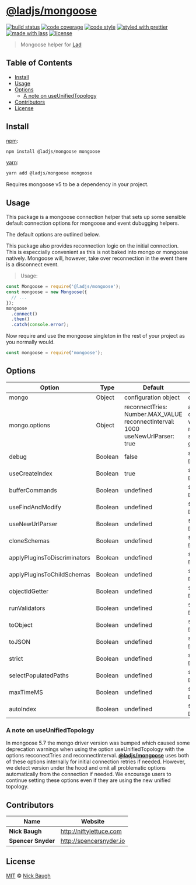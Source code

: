 # [**@ladjs/mongoose**](https://github.com/ladjs/mongoose)

[![build status](https://img.shields.io/travis/ladjs/mongoose.svg)](https://travis-ci.org/ladjs/mongoose)
[![code coverage](https://img.shields.io/codecov/c/github/ladjs/mongoose.svg)](https://codecov.io/gh/ladjs/mongoose)
[![code style](https://img.shields.io/badge/code_style-XO-5ed9c7.svg)](https://github.com/sindresorhus/xo)
[![styled with prettier](https://img.shields.io/badge/styled_with-prettier-ff69b4.svg)](https://github.com/prettier/prettier)
[![made with lass](https://img.shields.io/badge/made_with-lass-95CC28.svg)](https://github.com/lassjs/lass)
[![license](https://img.shields.io/github/license/ladjs/mongoose.svg)](LICENSE)

> Mongoose helper for [Lad][]


## Table of Contents

* [Install](#install)
* [Usage](#usage)
* [Options](#options)
  * [A note on useUnifiedTopology](#a-note-on-useunifiedtopology)
* [Contributors](#contributors)
* [License](#license)


## Install

[npm][]:

```sh
npm install @ladjs/mongoose mongoose
```

[yarn][]:

```sh
yarn add @ladjs/mongoose mongoose
```

Requires mongoose v5 to be a dependency in your project.


## Usage

This package is a mongoose connection helper that sets up some sensible default connection options for mongoose and event dubugging helpers.

The default options are outlined below.

This package also provides reconnection logic on the initial connection. This is especcially convenient as this is not baked into mongo or mongoose natively. Mongoose will, however, take over reconnection in the event there is a disconnect event.

> Usage:

```js
const Mongoose = require('@ladjs/mongoose');
const mongoose = new Mongoose({
  // ...
});
mongoose
  .connect()
  .then()
  .catch(console.error);
```

Now require and use the mongoose singleton in the rest of your project as you normally would.

```js
const mongoose = require('mongoose');
```


## Options

| Option                       | Type    | Default                                                                                    | Description                                                                                                                                                                |
| ---------------------------- | ------- | ------------------------------------------------------------------------------------------ | -------------------------------------------------------------------------------------------------------------------------------------------------------------------------- |
| mongo                        | Object  | configuration object                                                                       | configuration object                                                                                                                                                       |
| mongo.options                | Object  | reconnectTries: Number.MAX_VALUE <br/> reconnectInterval: 1000 <br/> useNewUrlParser: true | any valid mongoose configuration object <br/> which is passed to mongoose.connect() <br/>see [mongoose options docs](https://mongoosejs.com/docs/connections.html#options) |
| debug                        | Boolean | false                                                                                      | set with [mongoose.set](https://mongoosejs.com/docs/api/mongoose.html#mongoose_Mongoose-set)                                                                               |
| useCreateIndex               | Boolean | true                                                                                       | set with [mongoose.set](https://mongoosejs.com/docs/api/mongoose.html#mongoose_Mongoose-set)                                                                               |
| bufferCommands               | Boolean | undefined                                                                                  | set with [mongoose.set](https://mongoosejs.com/docs/api/mongoose.html#mongoose_Mongoose-set)                                                                               |
| useFindAndModify             | Boolean | undefined                                                                                  | set with [mongoose.set](https://mongoosejs.com/docs/api/mongoose.html#mongoose_Mongoose-set)                                                                               |
| useNewUrlParser              | Boolean | undefined                                                                                  | set with [mongoose.set](https://mongoosejs.com/docs/api/mongoose.html#mongoose_Mongoose-set)                                                                               |
| cloneSchemas                 | Boolean | undefined                                                                                  | set with [mongoose.set](https://mongoosejs.com/docs/api/mongoose.html#mongoose_Mongoose-set)                                                                               |
| applyPluginsToDiscriminators | Boolean | undefined                                                                                  | set with [mongoose.set](https://mongoosejs.com/docs/api/mongoose.html#mongoose_Mongoose-set)                                                                               |
| applyPluginsToChildSchemas   | Boolean | undefined                                                                                  | set with [mongoose.set](https://mongoosejs.com/docs/api/mongoose.html#mongoose_Mongoose-set)                                                                               |
| objectIdGetter               | Boolean | undefined                                                                                  | set with [mongoose.set](https://mongoosejs.com/docs/api/mongoose.html#mongoose_Mongoose-set)                                                                               |
| runValidators                | Boolean | undefined                                                                                  | set with [mongoose.set](https://mongoosejs.com/docs/api/mongoose.html#mongoose_Mongoose-set)                                                                               |
| toObject                     | Boolean | undefined                                                                                  | set with [mongoose.set](https://mongoosejs.com/docs/api/mongoose.html#mongoose_Mongoose-set)                                                                               |
| toJSON                       | Boolean | undefined                                                                                  | set with [mongoose.set](https://mongoosejs.com/docs/api/mongoose.html#mongoose_Mongoose-set)                                                                               |
| strict                       | Boolean | undefined                                                                                  | set with [mongoose.set](https://mongoosejs.com/docs/api/mongoose.html#mongoose_Mongoose-set)                                                                               |
| selectPopulatedPaths         | Boolean | undefined                                                                                  | set with [mongoose.set](https://mongoosejs.com/docs/api/mongoose.html#mongoose_Mongoose-set)                                                                               |
| maxTimeMS                    | Boolean | undefined                                                                                  | set with [mongoose.set](https://mongoosejs.com/docs/api/mongoose.html#mongoose_Mongoose-set)                                                                               |
| autoIndex                    | Boolean | undefined                                                                                  | set with [mongoose.set](https://mongoosejs.com/docs/api/mongoose.html#mongoose_Mongoose-set)                                                                               |

### A note on useUnifiedTopology

In mongoose 5.7 the mongo driver version was bumped which caused some deprecation warnings when using the option useUnifiedTopology with the options recconectTries and reconnectInterval. [**@ladjs/mongoose**](https://github.com/ladjs/mongoose) uses both of these options internally for initial connection retries if needed. However, we detect version under the hood and omit all problematic options automatically from the connection if needed. We encourage users to continue setting these options even if they are using the new unified topology.


## Contributors

| Name               | Website                   |
| ------------------ | ------------------------- |
| **Nick Baugh**     | <http://niftylettuce.com> |
| **Spencer Snyder** | <http://spencersnyder.io> |


## License

[MIT](LICENSE) © [Nick Baugh](http://niftylettuce.com)


## 

[npm]: https://www.npmjs.com/

[yarn]: https://yarnpkg.com/

[lad]: https://lad.js.org
